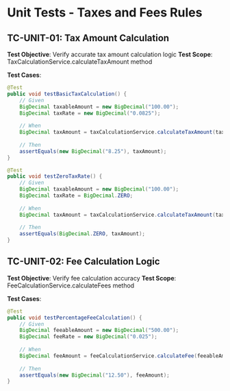 # Unit Tests - Taxes and Fees Rules

## TC-UNIT-01: Tax Amount Calculation
**Test Objective**: Verify accurate tax amount calculation logic
**Test Scope**: TaxCalculationService.calculateTaxAmount method

**Test Cases**:
```java
@Test
public void testBasicTaxCalculation() {
    // Given
    BigDecimal taxableAmount = new BigDecimal("100.00");
    BigDecimal taxRate = new BigDecimal("0.0825");
    
    // When
    BigDecimal taxAmount = taxCalculationService.calculateTaxAmount(taxableAmount, taxRate);
    
    // Then
    assertEquals(new BigDecimal("8.25"), taxAmount);
}

@Test
public void testZeroTaxRate() {
    // Given
    BigDecimal taxableAmount = new BigDecimal("100.00");
    BigDecimal taxRate = BigDecimal.ZERO;
    
    // When
    BigDecimal taxAmount = taxCalculationService.calculateTaxAmount(taxableAmount, taxRate);
    
    // Then
    assertEquals(BigDecimal.ZERO, taxAmount);
}
```

## TC-UNIT-02: Fee Calculation Logic
**Test Objective**: Verify fee calculation accuracy
**Test Scope**: FeeCalculationService.calculateFees method

**Test Cases**:
```java
@Test
public void testPercentageFeeCalculation() {
    // Given
    BigDecimal feeableAmount = new BigDecimal("500.00");
    BigDecimal feeRate = new BigDecimal("0.025");
    
    // When
    BigDecimal feeAmount = feeCalculationService.calculateFee(feeableAmount, feeRate);
    
    // Then
    assertEquals(new BigDecimal("12.50"), feeAmount);
}
```